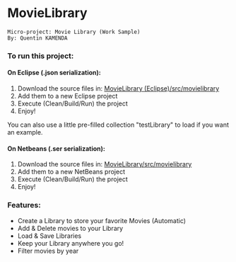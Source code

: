 # MovieLibrary

    Micro-project: Movie Library (Work Sample)
    By: Quentin KAMENDA
      
      
### To run this project:

#### On Eclipse (.json serialization):
<ol> 
<li> Download the source files in: <a href="https://github.com/QuentinKamenda/MovieLibrary/tree/master/MovieLibrary%20(Eclipse)/src/movielibrary" > MovieLibrary (Eclipse)/src/movielibrary </a> </li> 
<li> Add them to a new Eclipse project </li> 
<li> Execute (Clean/Build/Run) the project </li> 
<li> Enjoy! </li> 
</ol>
You can also use a little pre-filled collection "testLibrary" to load if you want an example.

#### On Netbeans (.ser serialization):
<ol> 
<li> Download the source files in: <a href="https://github.com/QuentinKamenda/MovieLibrary/tree/master/MovieLibrary/src/movielibrary" > MovieLibrary/src/movielibrary </a> </li> 
<li> Add them to a new NetBeans project </li> 
<li> Execute (Clean/Build/Run) the project </li> 
<li> Enjoy! </li> 
</ol>

### Features:
<ul> 
<li> Create a Library to store your favorite Movies (Automatic) </li> 
<li> Add & Delete movies to your Library </li> 
<li> Load & Save Libraries </li> 
<li> Keep your Library anywhere you go! </li>
<li> Filter movies by year </li> 
</ul>




